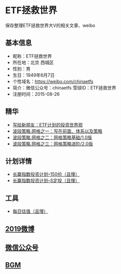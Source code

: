 # ETF拯救世界

保存整理ETF拯救世界大V的相关文章、weibo

## 基本信息

* 昵称：ETF拯救世界
* 所在地：北京 西城区
* 性别：男
* 生日：1949年6月7日
* 个性域名：https://weibo.com/chinaetfs
* 简介：微信公众号：chinaetfs 雪球ID：ETF拯救世界
* 注册时间：2015-08-26

## 精华

* [写给新朋友：ETF计划的投资世界观](./wechat/2017/ETF计划的投资世界观.md)
* [波段策略.网格之一：写在前面、体系以及策略](./wechat/2019/20190428.md)
* [波段策略.网格之二：网格策略基础/1.0版](./wechat/2019/20190506.md)
* [波段策略.网格之三：网格策略进阶/2.0版](./wechat/2019/20190526.md)

## 计划详情

* [长赢指数投资计划–150份（且慢）](https://qieman.com/longwin/detail/LONG_WIN)
* [长赢指数投资计划–S定投（且慢）](https://qieman.com/longwin/detail/LONG_WIN_S)

## 工具

* [每日估值（且慢）](https://qieman.com/idx-eval)

## [2019微博](weibo/2019.md)

## [微信公众号](wechat/wechat.md)

## [BGM](./bgm.md)
